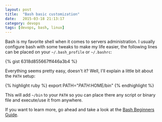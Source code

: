 ```yaml
---
layout: post
title:  "Bash basic customization"
date:   2015-03-18 21:13:17
category: devops
tags: [devops, bash, linux]
---
```


Bash is my favorite shell when it comes to servers administration. I usually configure bash with some tweaks to make my life easier, the following lines can be placed on your `~/.bash_profile` or `~/.bashrc`:

{% gist 6318d855667ff446a3b4 %}

Everything seems pretty easy, doesn't it? Well, I'll explain a little bit about the `PATH` setup:

{% highlight ruby %}
export PATH="$PATH:$HOME/bin"
{% endhighlight %}

This will add `~/bin` to your `PATH` so you can place there any script or binary file and execute/use it from anywhere.

If you want to learn more, go ahead and take a look at the [Bash Beginners Guide][bash-beginners-guide].

[bash-beginners-guide]:      http://www.tldp.org/LDP/Bash-Beginners-Guide/html/Bash-Beginners-Guide.html#sect_03_01
